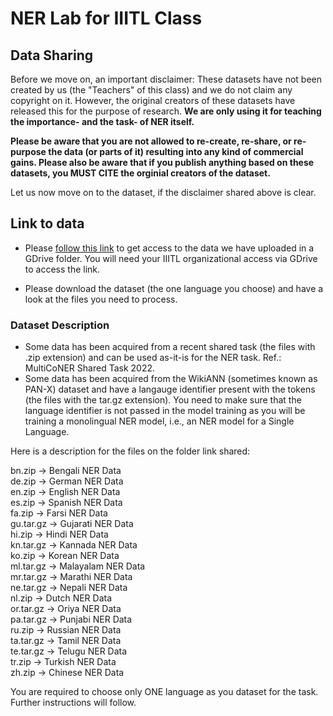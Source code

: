 # NER Lab for IIITL Class

## Data Sharing

Before we move on, an important disclaimer:
These datasets have not been created by us (the "Teachers" of this class) and we do not claim any copyright on it. However, the original creators of these datasets have released this for the purpose of research. **We are only using it for teaching the importance- and the task- of NER itself.**<br/>

**Please be aware that you are not allowed to re-create, re-share, or re-purpose the data (or parts of it) resulting into any kind of commercial gains. Please also be aware that if you publish anything based on these datasets, you MUST CITE the orginial creators of the dataset.** <br/>

Let us now move on to the dataset, if the disclaimer shared above is clear.
## Link to data

* Please [follow this link](https://drive.google.com/drive/folders/19QbfqC-E-LFcAfnRe_DtP_co9m91p_mC?usp=sharing) to get access to the data we have uploaded in a GDrive folder. You will need your IIITL organizational access via GDrive to access the link.

* Please download the dataset (the one language you choose) and have a look at the files you need to process.

### Dataset Description

* Some data has been acquired from a recent shared task (the files with .zip extension) and can be used as-it-is for the NER task. Ref.: MultiCoNER Shared Task 2022.
* Some data has been acquired from the WikiANN (sometimes known as PAN-X) dataset and have a langauge identifier present with the tokens (the files with the tar.gz extension). You need to make sure that the language identifier is not passed in the model training as you will be training a monolingual NER model, i.e., an NER model for a Single Language.

Here is a description for the files on the folder link shared:

bn.zip -> Bengali NER Data<br/>
de.zip -> German NER Data<br/>
en.zip -> English NER Data<br/>
es.zip -> Spanish NER Data<br/>
fa.zip -> Farsi NER Data<br/>
gu.tar.gz -> Gujarati NER Data<br/>
hi.zip -> Hindi NER Data<br/>
kn.tar.gz -> Kannada NER Data<br/>
ko.zip -> Korean NER Data<br/>
ml.tar.gz -> Malayalam NER Data<br/>
mr.tar.gz -> Marathi NER Data<br/>
ne.tar.gz -> Nepali NER Data<br/>
nl.zip -> Dutch NER Data<br/>
or.tar.gz -> Oriya NER Data<br/>
pa.tar.gz -> Punjabi NER Data<br/>
ru.zip -> Russian NER Data<br/>
ta.tar.gz -> Tamil NER Data<br/>
te.tar.gz -> Telugu NER Data<br/>
tr.zip -> Turkish NER Data<br/>
zh.zip -> Chinese NER Data<br/>

You are required to choose only ONE language as you dataset for the task. Further instructions will follow.